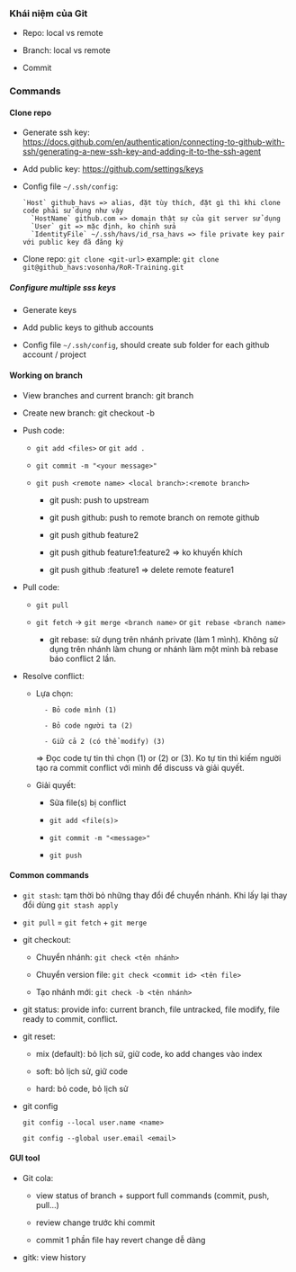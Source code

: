 ### Khái niệm của Git

- Repo: local vs remote

- Branch: local vs remote

- Commit


### Commands

#### Clone repo

- Generate ssh key: https://docs.github.com/en/authentication/connecting-to-github-with-ssh/generating-a-new-ssh-key-and-adding-it-to-the-ssh-agent

- Add public key: https://github.com/settings/keys

- Config file `~/.ssh/config`:

  ```
  `Host` github_havs => alias, đặt tùy thích, đặt gì thì khi clone code phải sử dụng như vậy
    `HostName` github.com => domain thật sự của git server sử dụng
    `User` git => mặc định, ko chỉnh sửa
    `IdentityFile` ~/.ssh/havs/id_rsa_havs => file private key pair với public key đã đăng ký
  ```

- Clone repo: `git clone <git-url>`
example: `git clone git@github_havs:vosonha/RoR-Training.git`

##### Configure multiple sss keys

- Generate keys

- Add public keys to github accounts

- Config file `~/.ssh/config`, should create sub folder for each github account / project

#### Working on branch

- View branches and current branch: git branch

- Create new branch: git checkout -b <branch name>

- Push code:

    + `git add <files>` or `git add .`

    + `git commit -m "<your message>"`

    + `git push <remote name> <local branch>:<remote branch>`

        + git push: push to upstream

        + git push github: push to remote branch on remote github

        + git push github feature2

        + git push github feature1:feature2 => ko khuyến khích

        + git push github :feature1 => delete remote feature1

- Pull code:

    - `git pull`

    - `git fetch` -> `git merge <branch name>` or `git rebase <branch name>`

        + git rebase: sử  dụng trên nhánh private (làm 1 mình). Không sử dụng trên nhánh làm chung or nhánh làm một mình bà rebase báo conflict 2 lần.

- Resolve conflict:
    - Lựa chọn:

            - Bỏ code mình (1)

            - Bỏ code người ta (2)

            - Giữ cả 2 (có thể modify) (3)

        => Đọc code tự tin thì chọn (1) or (2) or (3). Ko tự tin thì kiếm người tạo ra commit conflict với mình để discuss và giải quyết.

    - Giải quyết:

        - Sửa file(s) bị conflict

        - `git add <file(s)>`

        - `git commit -m "<message>"`

        - `git push`

#### Common commands

- `git stash`: tạm thời bỏ những thay đổi để chuyển nhánh. Khi lấy lại thay đổi dùng `git stash apply`

- `git pull` = `git fetch` + `git merge`

- git checkout:

    - Chuyển nhánh: `git check <tên nhánh>`

    - Chuyển version file: `git check <commit id> <tên file>`

    - Tạo nhánh mới: `git check -b <tên nhánh>`

- git status: provide info: current branch, file untracked, file modify, file ready to commit, conflict.

- git reset:

    - mix (default): bỏ lịch sử, giữ code, ko add changes vào index

    - soft: bỏ lịch sử, giữ code

    - hard: bỏ code, bỏ lịch sử

- git config

  `git config --local user.name <name>`

  `git config --global user.email <email>`

#### GUI tool

- Git cola:

  + view status of branch + support full commands (commit, push, pull...)

  + review change trước khi commit

  + commit 1 phần file hay revert change dễ dàng

- gitk: view history

